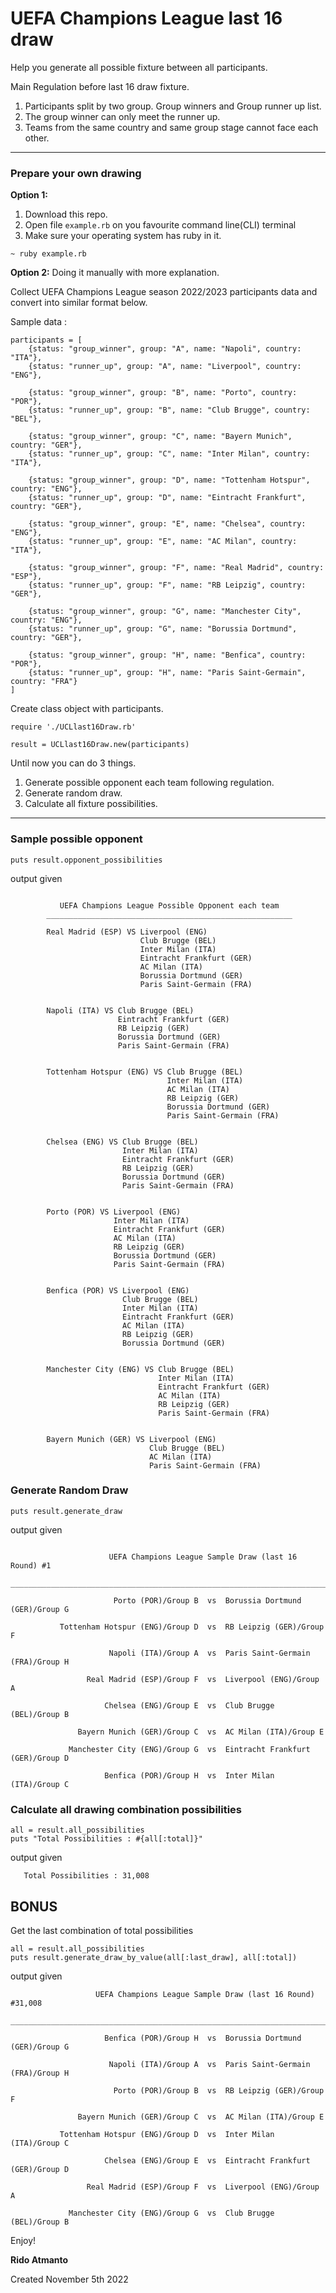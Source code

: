 # UEFA Champions League last 16 draw
Help you generate all possible fixture between all participants.

Main Regulation before last 16 draw fixture.
1. Participants split by two group. Group winners and Group runner up list.
2. The group winner can only meet the runner up.
3. Teams from the same country and same group stage cannot face each other.

***

### Prepare your own drawing

**Option 1:**
1. Download this repo.
2. Open file `example.rb` on you favourite command line(CLI) terminal
3. Make sure your operating system has ruby in it.
```
~ ruby example.rb
```

**Option 2:**
Doing it manually with more explanation.

Collect UEFA Champions League season 2022/2023 participants data and convert into similar format below.

Sample data :
```
participants = [
	{status: "group_winner", group: "A", name: "Napoli", country: "ITA"},
	{status: "runner_up", group: "A", name: "Liverpool", country: "ENG"},
	
	{status: "group_winner", group: "B", name: "Porto", country: "POR"},
	{status: "runner_up", group: "B", name: "Club Brugge", country: "BEL"},

	{status: "group_winner", group: "C", name: "Bayern Munich", country: "GER"},
	{status: "runner_up", group: "C", name: "Inter Milan", country: "ITA"},

	{status: "group_winner", group: "D", name: "Tottenham Hotspur", country: "ENG"},
	{status: "runner_up", group: "D", name: "Eintracht Frankfurt", country: "GER"},

	{status: "group_winner", group: "E", name: "Chelsea", country: "ENG"},
	{status: "runner_up", group: "E", name: "AC Milan", country: "ITA"},

	{status: "group_winner", group: "F", name: "Real Madrid", country: "ESP"},
	{status: "runner_up", group: "F", name: "RB Leipzig", country: "GER"},

	{status: "group_winner", group: "G", name: "Manchester City", country: "ENG"},
	{status: "runner_up", group: "G", name: "Borussia Dortmund", country: "GER"},

	{status: "group_winner", group: "H", name: "Benfica", country: "POR"},
	{status: "runner_up", group: "H", name: "Paris Saint-Germain", country: "FRA"}
]
```

Create class object with participants.
```
require './UCLlast16Draw.rb'

result = UCLlast16Draw.new(participants)
```

Until now you can do 3 things.
1. Generate possible opponent each team following regulation.
2. Generate random draw.
3. Calculate all fixture possibilities.

***

### Sample possible opponent

```
puts result.opponent_possibilities
```
output given 
```

           UEFA Champions League Possible Opponent each team
        _______________________________________________________

        Real Madrid (ESP) VS Liverpool (ENG)
                             Club Brugge (BEL)
                             Inter Milan (ITA)
                             Eintracht Frankfurt (GER)
                             AC Milan (ITA)
                             Borussia Dortmund (GER)
                             Paris Saint-Germain (FRA)


        Napoli (ITA) VS Club Brugge (BEL)
                        Eintracht Frankfurt (GER)
                        RB Leipzig (GER)
                        Borussia Dortmund (GER)
                        Paris Saint-Germain (FRA)


        Tottenham Hotspur (ENG) VS Club Brugge (BEL)
                                   Inter Milan (ITA)
                                   AC Milan (ITA)
                                   RB Leipzig (GER)
                                   Borussia Dortmund (GER)
                                   Paris Saint-Germain (FRA)


        Chelsea (ENG) VS Club Brugge (BEL)
                         Inter Milan (ITA)
                         Eintracht Frankfurt (GER)
                         RB Leipzig (GER)
                         Borussia Dortmund (GER)
                         Paris Saint-Germain (FRA)


        Porto (POR) VS Liverpool (ENG)
                       Inter Milan (ITA)
                       Eintracht Frankfurt (GER)
                       AC Milan (ITA)
                       RB Leipzig (GER)
                       Borussia Dortmund (GER)
                       Paris Saint-Germain (FRA)


        Benfica (POR) VS Liverpool (ENG)
                         Club Brugge (BEL)
                         Inter Milan (ITA)
                         Eintracht Frankfurt (GER)
                         AC Milan (ITA)
                         RB Leipzig (GER)
                         Borussia Dortmund (GER)


        Manchester City (ENG) VS Club Brugge (BEL)
                                 Inter Milan (ITA)
                                 Eintracht Frankfurt (GER)
                                 AC Milan (ITA)
                                 RB Leipzig (GER)
                                 Paris Saint-Germain (FRA)


        Bayern Munich (GER) VS Liverpool (ENG)
                               Club Brugge (BEL)
                               AC Milan (ITA)
                               Paris Saint-Germain (FRA)
```

### Generate Random Draw

```
puts result.generate_draw
```
output given 
```

                      UEFA Champions League Sample Draw (last 16 Round) #1
        ________________________________________________________________________________

                       Porto (POR)/Group B  vs  Borussia Dortmund (GER)/Group G

           Tottenham Hotspur (ENG)/Group D  vs  RB Leipzig (GER)/Group F

                      Napoli (ITA)/Group A  vs  Paris Saint-Germain (FRA)/Group H

                 Real Madrid (ESP)/Group F  vs  Liverpool (ENG)/Group A

                     Chelsea (ENG)/Group E  vs  Club Brugge (BEL)/Group B

               Bayern Munich (GER)/Group C  vs  AC Milan (ITA)/Group E

             Manchester City (ENG)/Group G  vs  Eintracht Frankfurt (GER)/Group D

                     Benfica (POR)/Group H  vs  Inter Milan (ITA)/Group C
```

### Calculate all drawing combination possibilities

```
all = result.all_possibilities
puts "Total Possibilities : #{all[:total]}"
```
output given 
```
   Total Possibilities : 31,008
```

## BONUS

Get the last combination of total possibilities
```
all = result.all_possibilities
puts result.generate_draw_by_value(all[:last_draw], all[:total])
```
output given 
```
                   UEFA Champions League Sample Draw (last 16 Round) #31,008
        ________________________________________________________________________________

                     Benfica (POR)/Group H  vs  Borussia Dortmund (GER)/Group G

                      Napoli (ITA)/Group A  vs  Paris Saint-Germain (FRA)/Group H

                       Porto (POR)/Group B  vs  RB Leipzig (GER)/Group F

               Bayern Munich (GER)/Group C  vs  AC Milan (ITA)/Group E

           Tottenham Hotspur (ENG)/Group D  vs  Inter Milan (ITA)/Group C

                     Chelsea (ENG)/Group E  vs  Eintracht Frankfurt (GER)/Group D

                 Real Madrid (ESP)/Group F  vs  Liverpool (ENG)/Group A

             Manchester City (ENG)/Group G  vs  Club Brugge (BEL)/Group B
``` 

Enjoy!

**Rido Atmanto**

Created November 5th 2022
